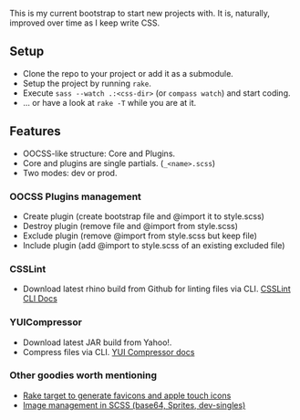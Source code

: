 This is my current bootstrap to start new projects with. It is, naturally, improved over time as I keep write CSS.

## Setup

 * Clone the repo to your project or add it as a submodule.
 * Setup the project by running `rake`.
 * Execute `sass --watch .:<css-dir>` (or `compass watch`) and start coding.
 * ... or have a look at `rake -T` while you are at it.

## Features

 * OOCSS-like structure: Core and Plugins.
 * Core and plugins are single partials. (`_<name>.scss`)
 * Two modes: dev or prod.

### OOCSS Plugins management

 * Create plugin (create bootstrap file and @import it to style.scss)
 * Destroy plugin (remove file and @import from style.scss)
 * Exclude plugin (remove @import from style.scss but keep file)
 * Include plugin (add @import to style.scss of an existing excluded file)

### CSSLint

 * Download latest rhino build from Github for linting files via CLI. [CSSLint CLI Docs](https://github.com/stubbornella/csslint/wiki/Command-line-interface)

### YUICompressor

 * Download latest JAR build from Yahoo!.
 * Compress files via CLI. [YUI Compressor docs](http://developer.yahoo.com/yui/compressor/#using)

### Other goodies worth mentioning

 * [Rake target to generate favicons and apple touch icons](https://gist.github.com/1423656)
 * [Image management in SCSS (base64, Sprites, dev-singles)](https://gist.github.com/2406978)